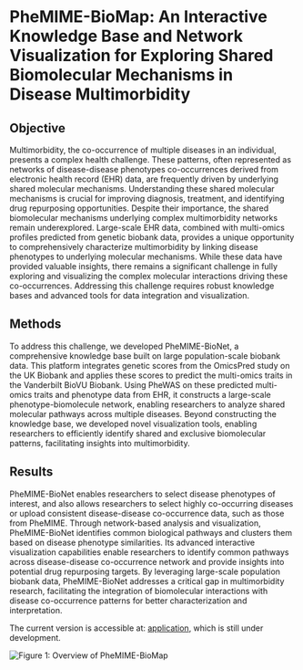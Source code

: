 # PheMIME-BioMap: An Interactive Knowledge Base and Network Visualization for Exploring Shared Biomolecular Mechanisms in Disease Multimorbidity

## Objective

Multimorbidity, the co-occurrence of multiple diseases in an individual, presents a complex health challenge. These patterns, often represented as networks of disease-disease phenotypes co-occurrences derived from electronic health record (EHR) data, are frequently driven by underlying shared molecular mechanisms. Understanding these shared molecular mechanisms is crucial for improving diagnosis, treatment, and identifying drug repurposing opportunities. Despite their importance, the shared biomolecular mechanisms underlying complex multimorbidity networks remain underexplored. Large-scale EHR data, combined with multi-omics profiles predicted from genetic biobank data, provides a unique opportunity to comprehensively characterize multimorbidity by linking disease phenotypes to underlying molecular mechanisms. While these data have provided valuable insights, there remains a significant challenge in fully exploring and visualizing the complex molecular interactions driving these co-occurrences. Addressing this challenge requires robust knowledge bases and advanced tools for data integration and visualization. 

## Methods

To address this challenge, we developed PheMIME-BioNet, a comprehensive knowledge base built on large population-scale biobank data. This platform integrates genetic scores from the OmicsPred study on the UK Biobank and applies these scores to predict the multi-omics traits in the Vanderbilt BioVU Biobank. Using PheWAS on these predicted multi-omics traits and phenotype data from EHR, it constructs a large-scale phenotype-biomolecule network, enabling researchers to analyze shared molecular pathways across multiple diseases. Beyond constructing the knowledge base, we developed novel visualization tools, enabling researchers to efficiently identify shared and exclusive biomolecular patterns, facilitating insights into multimorbidity.

## Results

PheMIME-BioNet enables researchers to select disease phenotypes of interest, and also allows researchers to select highly co-occurring diseases or upload consistent disease-disease co-occurrence data, such as those from PheMIME. Through network-based analysis and visualization, PheMIME-BioNet identifies common biological pathways and clusters them based on disease phenotype similarities. Its advanced interactive visualization capabilities enable researchers to identify common pathways across disease-disease co-occurrence network and provide insights into potential drug repurposing targets. By leveraging large-scale population biobank data, PheMIME-BioNet addresses a critical gap in multimorbidity research, facilitating the integration of biomolecular interactions with disease co-occurrence patterns for better characterization and interpretation.


The current version is accessible at: [application](https://prod.tbilab.org/content/99395bec-6a59-4526-b1cf-e973e774626), which is still under development.

![Figure 1: Overview of PheMIME-BioMap](./www/Figure1.png)